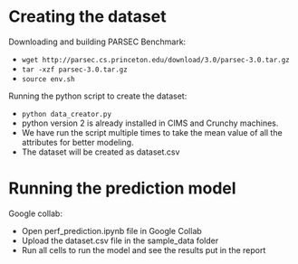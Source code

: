 # Creating the dataset

Downloading and building PARSEC Benchmark:
- `wget http://parsec.cs.princeton.edu/download/3.0/parsec-3.0.tar.gz`
- `tar -xzf parsec-3.0.tar.gz`
- `source env.sh`

Running the python script to create the dataset:
- `python data_creator.py`
- python version 2 is already installed in CIMS and Crunchy machines.
- We have run the script multiple times to take the mean value of all the attributes for better modeling.
- The dataset will be created as dataset.csv

# Running the prediction model

Google collab:
- Open perf_prediction.ipynb file in Google Collab
- Upload the dataset.csv file in the sample_data folder
- Run all cells to run the model and see the results put in the report